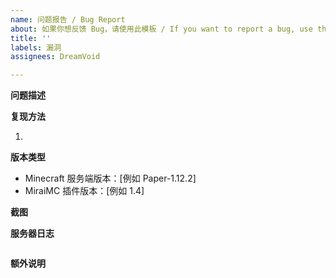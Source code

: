 ```yaml
---
name: 问题报告 / Bug Report
about: 如果你想反馈 Bug，请使用此模板 / If you want to report a bug, use this template.
title: ''
labels: 漏洞
assignees: DreamVoid

---
```


**问题描述**
<!-- 在下方的空行描述你的问题 -->


<!-- 在上方的空行描述你的问题 -->

**复现方法**
<!-- 在下方的空行描述如何触发这个漏洞 -->
1. 
<!-- 在上方的空行描述如何触发这个漏洞 -->

**版本类型**

* Minecraft 服务端版本：[例如 Paper-1.12.2]
* MiraiMC 插件版本：[例如 1.4]

**截图**
<!-- 提供问题发生时的截图，如果有的话 -->


**服务器日志**
<!-- 在下方的“```”符号中间复制你的服务端日志，请确保所有日志内容都在两行“```”之内
请提供完整的服务端日志，自以为知道问题所在而仅提供一两行将被直接关闭 -->
```

```

**额外说明**
<!-- 还有什么要补充的吗？ -->
